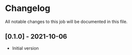 # Changelog
All notable changes to this job will be documented in this file.

## [0.1.0] - 2021-10-06
* Initial version